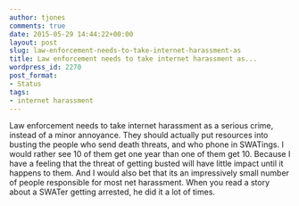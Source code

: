 ```yaml
---
author: tjones
comments: true
date: 2015-05-29 14:44:22+00:00
layout: post
slug: law-enforcement-needs-to-take-internet-harassment-as
title: Law enforcement needs to take internet harassment as...
wordpress_id: 2270
post_format:
- Status
tags:
- internet harassment
---
```


Law enforcement needs to take internet harassment as a serious crime, instead of a minor annoyance. They should actually put resources into busting the people who send death threats, and who phone in SWATings. I would rather see 10 of them get one year than one of them get 10. Because I have a feeling that the threat of getting busted will have little impact until it happens to them. And I would also bet that its an impressively small number of people responsible for most net harassment. When you read a story about a SWATer getting arrested, he did it a lot of times.

